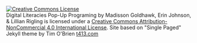 

<a rel="license" href="http://creativecommons.org/licenses/by-nc/4.0/"><img alt="Creative Commons License" style="border-width:0" src="https://i.creativecommons.org/l/by-nc/4.0/88x31.png" /></a><br /><span xmlns:dct="http://purl.org/dc/terms/" property="dct:title">Digital Literacies Pop-Up Programing</span> by <span xmlns:cc="http://creativecommons.org/ns#" property="cc:attributionName">Madisson Goldhawk, Erin Johnson, & Lillian Rigling</span> is licensed under a <a rel="license" href="http://creativecommons.org/licenses/by-nc/4.0/">Creative Commons Attribution-NonCommercial 4.0 International License</a>. Site based on "Single Paged" Jekyll theme by Tim O'Brien [t413.com](http://t413.com/)

